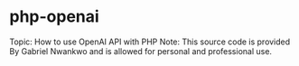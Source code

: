 # php-openai
Topic: How to use OpenAI API with PHP
Note: This source code is provided By Gabriel Nwankwo and is allowed for personal and professional use.
